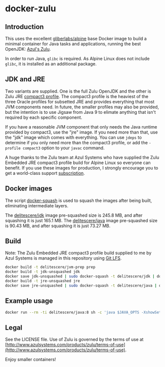 # docker-zulu

## Introduction
This uses the excellent [gliberlabs/alpine](https://github.com/gliderlabs/docker-alpine) base Docker image to build a minimal container for Java tasks and applications, running the best OpenJDK: [Azul's Zulu](http://www.azulsystems.com/products/zulu).

In order to run Java, `glibc` is required. As Alpine Linux does not include `glibc`, it is installed as an additional package.

## JDK and JRE

Two variants are supplied. One is the full Zulu OpenJDK and the other is Zulu JRE [compact3 profile](https://docs.oracle.com/javase/8/docs/technotes/guides/compactprofiles/compactprofiles.html). The compact3 profile is the heaviest of the three Oracle profiles for subsetted JRE and provides everything that most JVM components need. In future, the smaller profiles may also be provided, but the intention is to use Jigsaw from Java 9 to elimate anything that isn't required by each specific component.

If you have a reasonable JVM component that only needs the Java runtime provided by compact3, use the "jre" image. If you need more than that, use the "jdk" image which comes with everything. You can use `jdeps` to determine if you only need more than the compact3 profile, or add the `-profile compact3` option to your `javac` command.
 
A huge thanks to the Zulu team at Azul Systems who have supplied the Zulu Embedded JRE compact3 profile build for Alpine Linux so everyone can benefit. If you use these images for production, I strongly encourage you to get a world-class support [subscription](http://www.azulsystems.com/products/zulu/support-packages).

## Docker images
The script [docker-squash](https://github.com/jwilder/docker-squash) is used to squash the images after being built, eliminating intermediate layers.

The [delitescere/jdk](https://hub.docker.com/r/delitescere/jdk/) image pre-squashed size is 245.8 MB, and after squashing it is just 165.1 MB.
The [delitescere/java](https://hub.docker.com/r/delitescere/java/) image pre-squashed size is 90.43 MB, and after squashing it is just 73.27 MB.

## Build

Note: The Zulu Embedded JRE compact3 profile build supplied to me by Azul Systems is managed in this repository using [Git LFS](https://git-lfs.github.com/).

```sh
docker build -t delitescere/jvm-prep prep
docker build -t jdk-unsquashed jdk
docker save jdk-unsquashed | sudo docker-squash -t delitescere/jdk | docker load
docker build -t jre-unsquashed jre
docker save jre-unsquashed | sudo docker-squash -t delitescere/java | docker load
```

## Example usage

```sh
docker run --rm -ti delitescere/java:8 sh -c 'java $JAVA_OPTS -XshowSettings'
```

## Legal

See the LICENSE file. Use of Zulu is governed by the terms of use at [http://www.azulsystems.com/products/zulu/terms-of-use](http://www.azulsystems.com/products/zulu/terms-of-use).

Enjoy smaller containers!
